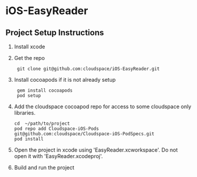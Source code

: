 iOS-EasyReader
===

Project Setup Instructions
---

1. Install xcode
2. Get the repo


        git clone git@github.com:cloudspace/iOS-EasyReader.git

3. Install cocoapods if it is not already setup


        gem install cocoapods
        pod setup

4.  Add the cloudspace cocoapod repo for access to some cloudspace only libraries.


        cd  ~/path/to/project
        pod repo add Cloudspace-iOS-Pods git@github.com:cloudspace/Cloudspace-iOS-PodSpecs.git
        pod install

5. Open the project in xcode using 'EasyReader.xcworkspace'.  Do not open it with 'EasyReader.xcodeproj'.

6. Build and run the project